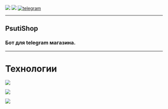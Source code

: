 ![](https://img.shields.io/badge/version-0.1%20-brightgreen)
![](https://img.shields.io/github/license/qzonic/tg_shop_telegram)
[![telegram](https://img.shields.io/badge/Telegram-Join-blue)](https://t.me/qzonic)

---
## PsutiShop
### Бот для telegram магазина.

---
# Технологии
![](https://img.shields.io/badge/Aiogram-3.0.0b7-blue.svg)

![](https://img.shields.io/badge/Requests-2.28.2-blue.svg)

![](https://img.shields.io/badge/Marshmallow-3.19.0-blue.svg)

